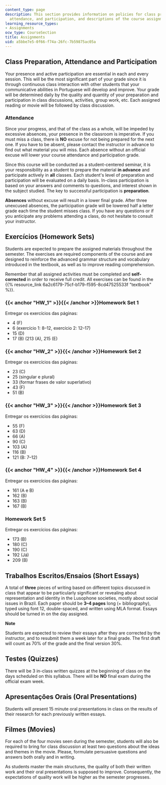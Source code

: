 ```yaml
---
content_type: page
description: This section provides information on policies for class preparation,
  attendance, and participation, and descriptions of the course assignments.
learning_resource_types:
- Assignments
ocw_type: CourseSection
title: Assignments
uid: a5bbe7e5-0f66-f74a-26fc-7b59875ac05a
---
```


Class Preparation, Attendance and Participation
-----------------------------------------------

Your presence and active participation are essential in each and every session. This will be the most significant part of your grade since it is through continuous class interaction with other students that your communicative abilities in Portuguese will develop and improve. Your grade will be determined daily by the quality and quantity of your preparation and participation in class discussions, activities, group work, etc. Each assigned reading or movie will be followed by class discussion.

### Attendance

Since your progress, and that of the class as a whole, will be impeded by excessive absences, your presence in the classroom is imperative. If you must miss a class, there is **NO** excuse for not being prepared for the next one. If you have to be absent, please contact the instructor in advance to find out what material you will miss. Each absence without an official excuse will lower your course attendance and participation grade.

Since this course will be conducted as a student-centered seminar, it is your responsibility as a student to prepare the material **in advance** and participate actively in **all** classes. Each student's level of preparation and participation will be evaluated on a daily basis. In-class participation is based on your answers and comments to questions, and interest shown in the subject studied. The key to successful participation is **preparation**.

**Absences** without excuse will result in a lower final grade. After three unexcused absences, the participation grade will be lowered half a letter grade each time the student misses class. If you have any questions or if you anticipate any problems attending a class, do not hesitate to consult your instructor.

Exercícios (Homework Sets)
--------------------------

Students are expected to prepare the assigned materials throughout the semester. The exercises are required components of the course and are designed to reinforce the advanced grammar structure and vocabulary introduced in the textbook, as well as to improve reading comprehension.

Remember that all assigned activities must be completed and **self-corrected** in order to receive full credit. All exercises can be found in the {{% resource_link 6a2c6179-75cf-b179-f595-8cd47525533f "textbook" %}}.

### {{< anchor "HW_1" >}}{{< /anchor >}}Homework Set 1

Entregar os exercícios das páginas:

*   4 (F)
*   6 (exercício 1: 8–12, exercício 2: 12–17)
*   15 (D)
*   17 (B) (213 (A), 215 (E)

### {{< anchor "HW_2" >}}{{< /anchor >}}Homework Set 2

Entregar os exercícios das páginas:

*   23 (C)
*   25 (singular e plural)
*   33 (formar frases de valor superlativo)
*   43 (F)
*   51 (B)

### {{< anchor "HW_3" >}}{{< /anchor >}}Homework Set 3

Entregar os exercícios das páginas:

*   55 (F)
*   63 (D)
*   66 (A)
*   90 (C)
*   103 (A)
*   116 (B)
*   121 (B: 7–12)

### {{< anchor "HW_4" >}}{{< /anchor >}}Homework Set 4

Entregar os exercícios das páginas:

*   161 (A e B)
*   162 (B)
*   163 (B)
*   167 (B)

### Homework Set 5

Entregar os exercícios das páginas:

*   173 (B)
*   180 (C)
*   190 (C)
*   192 (Já)
*   209 (B)

Trabalhos Escritos/Ensaios (Short Essays)
-----------------------------------------

A total of **three** pieces of writing based on different topics discussed in class that appear to be particularly significant or revealing about representation and identity in the Lusophone societies, mostly about social issues in Brazil. Each paper should be **3–4 pages** long (+ bibliography), typed using font 12, double-spaced, and written using MLA format. Essays should be turned in on the day assigned.

**Note**

Students are expected to review their essays after they are corrected by the instructor, and to resubmit them a week later for a final grade. The first draft will count as 70% of the grade and the final version 30%.

Testes (Quizzes)
----------------

There will be 3 in-class written quizzes at the beginning of class on the days scheduled on this syllabus. There will be **NO** final exam during the official exam week.

Apresentações Orais (Oral Presentations)
----------------------------------------

Students will present 15 minute oral presentations in class on the results of their research for each previously written essays.

Filmes (Movies)
---------------

For each of the four movies seen during the semester, students will also be required to bring for class discussion at least two questions about the ideas and themes in the movie. Please, formulate persuasive questions and answers both orally and in writing.

As students master the main structures, the quality of both their written work and their oral presentations is supposed to improve. Consequently, the expectations of quality work will be higher as the semester progresses.
